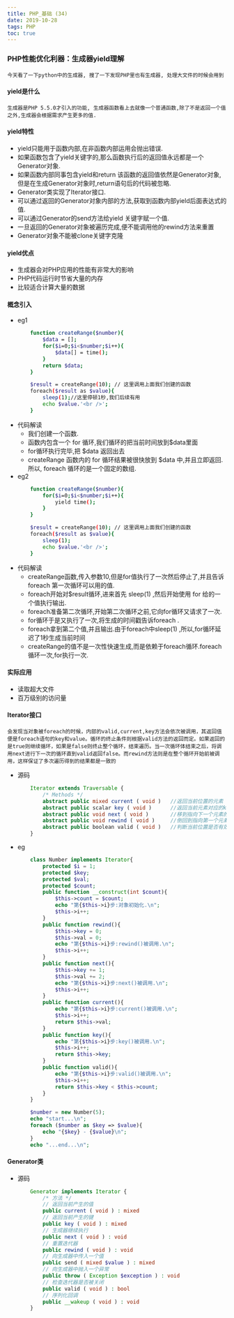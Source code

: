 ```yaml
---
title: PHP_基础 (34)
date: 2019-10-28
tags: PHP 
toc: true
---
```


### PHP性能优化利器：生成器yield理解
    今天看了一下python中的生成器, 搜了一下发现PHP里也有生成器, 处理大文件的时候会用到

<!-- more -->

#### yield是什么
    生成器是PHP 5.5.0才引入的功能, 生成器函数看上去就像一个普通函数,除了不是返回一个值之外,生成器会根据需求产生更多的值.

#### yield特性
- yield只能用于函数内部,在非函数内部运用会抛出错误.
- 如果函数包含了yield关键字的,那么函数执行后的返回值永远都是一个Generator对象.
- 如果函数内部同事包含yield和return 该函数的返回值依然是Generator对象,但是在生成Generator对象时,return语句后的代码被忽略.
- Generator类实现了Iterator接口.
- 可以通过返回的Generator对象内部的方法,获取到函数内部yield后面表达式的值.
- 可以通过Generator的send方法给yield 关键字赋一个值.
- 一旦返回的Generator对象被遍历完成,便不能调用他的rewind方法来重置
- Generator对象不能被clone关键字克隆

#### yield优点
- 生成器会对PHP应用的性能有非常大的影响
- PHP代码运行时节省大量的内存
- 比较适合计算大量的数据

#### 概念引入
- eg1
    ```bash
        function createRange($number){
            $data = [];
            for($i=0;$i<$number;$i++){
                $data[] = time();
            }
            return $data;
        }

        $result = createRange(10); // 这里调用上面我们创建的函数
        foreach($result as $value){
            sleep(1);//这里停顿1秒,我们后续有用
            echo $value.'<br />';
        }
    ```
- 代码解读
    * 我们创建一个函数.
    * 函数内包含一个 for 循环,我们循环的把当前时间放到$data里面
    * for循环执行完毕,把 $data 返回出去
    * createRange 函数内的 for 循环结果被很快放到 $data 中,并且立即返回.所以, foreach 循环的是一个固定的数组.
- eg2
    ```bash
        function createRange($number){
            for($i=0;$i<$number;$i++){
                yield time();
            }
        }

        $result = createRange(10); // 这里调用上面我们创建的函数
        foreach($result as $value){
            sleep(1);
            echo $value.'<br />';
        }
    ```
- 代码解读
    * createRange函数,传入参数10,但是for值执行了一次然后停止了,并且告诉 foreach 第一次循环可以用的值.
    * foreach开始对$result循环,进来首先 sleep(1) ,然后开始使用 for 给的一个值执行输出.
    * foreach准备第二次循环,开始第二次循环之前,它向for循环又请求了一次.
    * for循环于是又执行了一次,将生成的时间戳告诉foreach .
    * foreach拿到第二个值,并且输出.由于foreach中sleep(1) ,所以,for循环延迟了1秒生成当前时间
    * createRange的值不是一次性快速生成,而是依赖于foreach循环.foreach循环一次,for执行一次.

#### 实际应用
- 读取超大文件
- 百万级别的访问量

#### Iterator接口
    会发现当对象被foreach的时候，内部的valid,current,key方法会依次被调用，其返回值便是foreach语句的key和value。循环的终止条件则根据valid方法的返回而定。如果返回的是true则继续循环，如果是false则终止整个循环，结束遍历。当一次循环体结束之后，将调用next进行下一次的循环直到valid返回false。而rewind方法则是在整个循环开始前被调用，这样保证了多次遍历得到的结果都是一致的
- 源码
    ```php
        Iterator extends Traversable {
            /* Methods */
            abstract public mixed current ( void )   //返回当前位置的元素
            abstract public scalar key ( void )      //返回当前元素对应的key
            abstract public void next ( void )       //移到指向下一个元素的位置
            abstract public void rewind ( void )     //倒回到指向第一个元素的位置
            abstract public boolean valid ( void )   //判断当前位置是否有效
        }
    ```
- eg
    ```php
        class Number implements Iterator{  
            protected $i = 1;
            protected $key;
            protected $val;
            protected $count; 
            public function __construct(int $count){
                $this->count = $count;
                echo "第{$this->i}步:对象初始化.\n";
                $this->i++;
            }
            public function rewind(){
                $this->key = 0;
                $this->val = 0;
                echo "第{$this->i}步:rewind()被调用.\n";
                $this->i++;
            }
            public function next(){
                $this->key += 1;
                $this->val += 2;
                echo "第{$this->i}步:next()被调用.\n";
                $this->i++;
            }
            public function current(){
                echo "第{$this->i}步:current()被调用.\n";
                $this->i++;
                return $this->val;
            }
            public function key(){
                echo "第{$this->i}步:key()被调用.\n";
                $this->i++;
                return $this->key;
            }
            public function valid(){
                echo "第{$this->i}步:valid()被调用.\n";
                $this->i++;
                return $this->key < $this->count;
            }
        }

        $number = new Number(5);
        echo "start...\n";
        foreach ($number as $key => $value){
            echo "{$key} - {$value}\n";
        }
        echo "...end...\n";
    ```

#### Generator类
- 源码
    ```php
        Generator implements Iterator {
            /* 方法 */
            // 返回当前产生的值
            public current ( void ) : mixed
            // 返回当前产生的键
            public key ( void ) : mixed
            // 生成器继续执行
            public next ( void ) : void
            // 重置迭代器
            public rewind ( void ) : void
            // 向生成器中传入一个值
            public send ( mixed $value ) : mixed
            // 向生成器中抛入一个异常
            public throw ( Exception $exception ) : void
            // 检查迭代器是否被关闭
            public valid ( void ) : bool
            // 序列化回调
            public __wakeup ( void ) : void
        }
    ```


